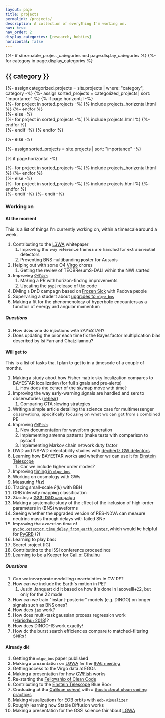 ```yaml
---
layout: page
title: projects
permalink: /projects/
description: A collection of everything I'm working on.
nav: true
nav_order: 2
display_categories: [research, hobbies]
horizontal: false
---
```


<!-- pages/projects.md -->
<div class="projects">
{%- if site.enable_project_categories and page.display_categories %}
  <!-- Display categorized projects -->
  {%- for category in page.display_categories %}
  <h2 class="category">{{ category }}</h2>
  {%- assign categorized_projects = site.projects | where: "category", category -%}
  {%- assign sorted_projects = categorized_projects | sort: "importance" %}
  <!-- Generate cards for each project -->
  {% if page.horizontal -%}
  <div class="container">
    <div class="row row-cols-2">
    {%- for project in sorted_projects -%}
      {% include projects_horizontal.html %}
    {%- endfor %}
    </div>
  </div>
  {%- else -%}
  <div class="grid">
    {%- for project in sorted_projects -%}
      {% include projects.html %}
    {%- endfor %}
  </div>
  {%- endif -%}
  {% endfor %}

{%- else -%}
<!-- Display projects without categories -->
  {%- assign sorted_projects = site.projects | sort: "importance" -%}
  <!-- Generate cards for each project -->
  {% if page.horizontal -%}
  <div class="container">
    <div class="row row-cols-2">
    {%- for project in sorted_projects -%}
      {% include projects_horizontal.html %}
    {%- endfor %}
    </div>
  </div>
  {%- else -%}
  <div class="grid">
    {%- for project in sorted_projects -%}
      {% include projects.html %}
    {%- endfor %}
  </div>
  {%- endif -%}
{%- endif -%}
</div>

### Working on 

#### At the moment

This is a list of things I'm currently working on, within a timescale around a week.

1. Contributing to the [LGWA](LGWA) whitepaper
    1. Improving the way reference frames are handled for extraterrestial detectors
    1. Presenting BNS multibanding poster for Aussois
1. Helping out with some O4 [Virgo](Virgo) chores
    1. Getting the review of TEOBResumS-DALI within the NWI started
1. Improving [`GWFish`](https://github.com/janosch314/GWFish)
    1. Making a PR with horizon-finding improvements
    1. Updating the `pypi` release of the code
1. DMing a DnD campaign based on [Frozen Sick](https://www.dndbeyond.com/sources/wa/frozen-sick#FrozenSick) with Padova people
1. Supervising a student about [upgrades to `mlgw_bns`](https://github.com/jacopok/mlgw_bns/issues/8)
1. Making a fit for the phenomenology of hyperbolic encounters as a function of energy and angular momentum

##### Questions

1. How does one do injections with BAYESTAR?
1. Does updating the prior each time fix the Bayes factor multiplication bias described by Isi Farr and Chatziiannou?

#### Will get to

This is a list of tasks that I plan to get to in a timescale of a couple of months.

1. Making a study about how Fisher matrix sky localization compares to BAYESTAR localization (for full signals and pre-alerts)
    1. How does the center of the skymap move with time?
1. Improving the way early-warning signals are handled and sent to observatories ([rehear](rehear))
    1. Comparing CTA slewing strategies
1. Writing a simple article detailing the science case for multimessenger observations; 
  specifically focusing on what we can get from a combined PE
1. Improving [`GWFish`](https://github.com/janosch314/GWFish)
    1. New documentation for waveform generation
    1. Implementing antenna patterns (make tests with comparison to pycbc!)
    1. Implementing Markov chain network duty factor
1. DWD and NS-WD detectability studies with [decihertz GW detectors](LGWA)
1. Learning how BAYESTAR works and whether we can use it for [Einstein Telescope](ET)
    1. Can we include higher order modes?
1. Improving [timing in `mlgw_bns`](https://github.com/jacopok/mlgw_bns/issues/47)
1. Working on cosmology with GWs
  1. Measuring $H(z)$
  1. Tracing small-scale $P(k)$ with BBH
1. GRB intensity mapping classification
1. Starting a [GSSI D&D campaign](DnD)
1. Making a systematic study of the effect of the inclusion of high-order parameters 
  in (BNS) waveforms
1. Seeing whether the upgraded version of RES-NOVA can measure neutrino mass through delays with failed SNe
1. Improving the execution time of [`pycbc.detector.time_delay_from_earth_center`](https://github.com/gwastro/pycbc/blob/0f0ac264ef032566e995df570dbf689fa696bc36/pycbc/detector.py#L340), which would be helpful for [PyGRB](https://tds.virgo-gw.eu/?content=3&r=21832) (?)
1. Learning to play bass
1. Secret project (IG)
1. Contributing to the ISSI conference proceedings
1. Learning to be a Keeper for [Call of Cthulhu](CoC)



##### Questions

1. Can we incorporate modelling uncertainties in GW PE?
1. How can we include the Earth's motion in PE?
    1. Justin Janquart did it based on how it's done in Iacovelli+22, but only for the 22 mode
1. How can we train "instant-posterior" models (e.g. DINGO) on longer signals
  such as BNS ones?
1. How does [`jax`](https://jax.readthedocs.io/en/latest/notebooks/quickstart.html) work?
1. How does multi-task gaussian process regression work ([Harisdau+2018](http://arxiv.org/abs/1805.03595))?
1. How does DINGO-IS work exactly?
1. How do the burst search efficiencies compare to matched-filtering SNRs?

#### Already did

1. Getting the `mlgw_bns` paper published
1. Making a presentation on [LGWA](LGWA) for the [IFAE meeting](https://agenda.infn.it/event/34702/)
1. Getting access to the Virgo data at EGOs
1. Making a presentation for how [GWFish](https://github.com/janosch314/GWFish) works
1. Re-starting the [Fellowship of Clean Code](FoCC)
1. Contributing to the [Einstein Telescope](ET) Blue Book
1. Graduating at the [Galilean school](http://www.unipd-scuolagalileiana.it/) with a [thesis about clean coding practices](https://github.com/jacopok/clean-coding-thesis)
1. Making visualizations for EOB orbits with [`eob-visualizer`](https://github.com/jacopok/eob-visualizer)
1. Roughly learning how Stable Diffusion works
1. Making a presentation for the GSSI science fair about [LGWA](LGWA)
